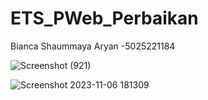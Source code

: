 # ETS_PWeb_Perbaikan
Bianca Shaummaya Aryan -5025221184

![Screenshot (921)](https://github.com/ayakbianca/ETS_PWeb_Perbaikan/assets/143981808/dffb99b8-d000-4af5-b9cc-09efb5c9a931)

![Screenshot 2023-11-06 181309](https://github.com/ayakbianca/ETS_PWeb_Perbaikan/assets/143981808/57813eef-98ff-4a49-88c7-ff2f5932bb0d)
